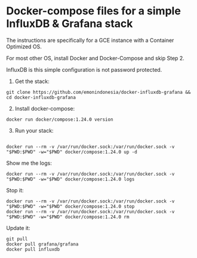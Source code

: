 # Docker-compose files for a simple InfluxDB & Grafana stack

The instructions are specifically for a GCE instance with a Container Optimized OS.

For most other OS, install Docker and Docker-Compose and skip Step 2.

InfluxDB is this simple configuration is not password protected.


1. Get the stack:

```
git clone https://github.com/emonindonesia/docker-influxdb-grafana && cd docker-influxdb-grafana

```

2. Install docker-compose:

```
docker run docker/compose:1.24.0 version

```

3. Run your stack:

```

docker run --rm -v /var/run/docker.sock:/var/run/docker.sock -v "$PWD:$PWD" -w="$PWD" docker/compose:1.24.0 up -d

```

Show me the logs:

```
docker run --rm -v /var/run/docker.sock:/var/run/docker.sock -v "$PWD:$PWD" -w="$PWD" docker/compose:1.24.0 logs
```

Stop it:

```
docker run --rm -v /var/run/docker.sock:/var/run/docker.sock -v "$PWD:$PWD" -w="$PWD" docker/compose:1.24.0 stop
docker run --rm -v /var/run/docker.sock:/var/run/docker.sock -v "$PWD:$PWD" -w="$PWD" docker/compose:1.24.0 rm
```

Update it:

```
git pull
docker pull grafana/grafana
docker pull influxdb

```

